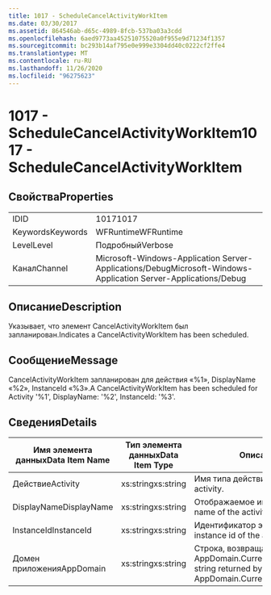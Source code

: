 ```yaml
---
title: 1017 - ScheduleCancelActivityWorkItem
ms.date: 03/30/2017
ms.assetid: 864546ab-d65c-4989-8fcb-537ba03a3cdd
ms.openlocfilehash: 6aed9773aa45251075520a0f955e9d71234f1357
ms.sourcegitcommit: bc293b14af795e0e999e3304dd40c0222cf2ffe4
ms.translationtype: MT
ms.contentlocale: ru-RU
ms.lasthandoff: 11/26/2020
ms.locfileid: "96275623"
---
```

# <a name="1017---schedulecancelactivityworkitem"></a><span data-ttu-id="5dd70-102">1017 - ScheduleCancelActivityWorkItem</span><span class="sxs-lookup"><span data-stu-id="5dd70-102">1017 - ScheduleCancelActivityWorkItem</span></span>

## <a name="properties"></a><span data-ttu-id="5dd70-103">Свойства</span><span class="sxs-lookup"><span data-stu-id="5dd70-103">Properties</span></span>  
  
|||  
|-|-|  
|<span data-ttu-id="5dd70-104">ID</span><span class="sxs-lookup"><span data-stu-id="5dd70-104">ID</span></span>|<span data-ttu-id="5dd70-105">1017</span><span class="sxs-lookup"><span data-stu-id="5dd70-105">1017</span></span>|  
|<span data-ttu-id="5dd70-106">Keywords</span><span class="sxs-lookup"><span data-stu-id="5dd70-106">Keywords</span></span>|<span data-ttu-id="5dd70-107">WFRuntime</span><span class="sxs-lookup"><span data-stu-id="5dd70-107">WFRuntime</span></span>|  
|<span data-ttu-id="5dd70-108">Level</span><span class="sxs-lookup"><span data-stu-id="5dd70-108">Level</span></span>|<span data-ttu-id="5dd70-109">Подробный</span><span class="sxs-lookup"><span data-stu-id="5dd70-109">Verbose</span></span>|  
|<span data-ttu-id="5dd70-110">Канал</span><span class="sxs-lookup"><span data-stu-id="5dd70-110">Channel</span></span>|<span data-ttu-id="5dd70-111">Microsoft-Windows-Application Server-Applications/Debug</span><span class="sxs-lookup"><span data-stu-id="5dd70-111">Microsoft-Windows-Application Server-Applications/Debug</span></span>|  
  
## <a name="description"></a><span data-ttu-id="5dd70-112">Описание</span><span class="sxs-lookup"><span data-stu-id="5dd70-112">Description</span></span>  

 <span data-ttu-id="5dd70-113">Указывает, что элемент CancelActivityWorkItem был запланирован.</span><span class="sxs-lookup"><span data-stu-id="5dd70-113">Indicates a CancelActivityWorkItem has been scheduled.</span></span>  
  
## <a name="message"></a><span data-ttu-id="5dd70-114">Сообщение</span><span class="sxs-lookup"><span data-stu-id="5dd70-114">Message</span></span>  

 <span data-ttu-id="5dd70-115">CancelActivityWorkItem запланирован для действия «%1», DisplayName «%2», InstanceId «%3».</span><span class="sxs-lookup"><span data-stu-id="5dd70-115">A CancelActivityWorkItem has been scheduled for Activity '%1', DisplayName: '%2', InstanceId: '%3'.</span></span>  
  
## <a name="details"></a><span data-ttu-id="5dd70-116">Сведения</span><span class="sxs-lookup"><span data-stu-id="5dd70-116">Details</span></span>  
  
|<span data-ttu-id="5dd70-117">Имя элемента данных</span><span class="sxs-lookup"><span data-stu-id="5dd70-117">Data Item Name</span></span>|<span data-ttu-id="5dd70-118">Тип элемента данных</span><span class="sxs-lookup"><span data-stu-id="5dd70-118">Data Item Type</span></span>|<span data-ttu-id="5dd70-119">Описание</span><span class="sxs-lookup"><span data-stu-id="5dd70-119">Description</span></span>|  
|--------------------|--------------------|-----------------|  
|<span data-ttu-id="5dd70-120">Действие</span><span class="sxs-lookup"><span data-stu-id="5dd70-120">Activity</span></span>|<span data-ttu-id="5dd70-121">xs:string</span><span class="sxs-lookup"><span data-stu-id="5dd70-121">xs:string</span></span>|<span data-ttu-id="5dd70-122">Имя типа действия.</span><span class="sxs-lookup"><span data-stu-id="5dd70-122">The type name of the activity.</span></span>|  
|<span data-ttu-id="5dd70-123">DisplayName</span><span class="sxs-lookup"><span data-stu-id="5dd70-123">DisplayName</span></span>|<span data-ttu-id="5dd70-124">xs:string</span><span class="sxs-lookup"><span data-stu-id="5dd70-124">xs:string</span></span>|<span data-ttu-id="5dd70-125">Отображаемое имя действия.</span><span class="sxs-lookup"><span data-stu-id="5dd70-125">The display name of the activity.</span></span>|  
|<span data-ttu-id="5dd70-126">InstanceId</span><span class="sxs-lookup"><span data-stu-id="5dd70-126">InstanceId</span></span>|<span data-ttu-id="5dd70-127">xs:string</span><span class="sxs-lookup"><span data-stu-id="5dd70-127">xs:string</span></span>|<span data-ttu-id="5dd70-128">Идентификатор экземпляра действия.</span><span class="sxs-lookup"><span data-stu-id="5dd70-128">The instance id of the activity.</span></span>|  
|<span data-ttu-id="5dd70-129">Домен приложения</span><span class="sxs-lookup"><span data-stu-id="5dd70-129">AppDomain</span></span>|<span data-ttu-id="5dd70-130">xs:string</span><span class="sxs-lookup"><span data-stu-id="5dd70-130">xs:string</span></span>|<span data-ttu-id="5dd70-131">Строка, возвращаемая AppDomain.CurrentDomain.FriendlyName.</span><span class="sxs-lookup"><span data-stu-id="5dd70-131">The string returned by AppDomain.CurrentDomain.FriendlyName.</span></span>|
